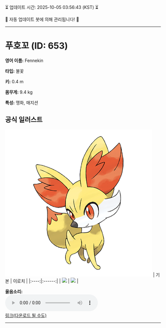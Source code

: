 
⏳ 업데이트 시간: 2025-10-05 03:56:43 (KST) ⏳

🤖 자동 업데이트 봇에 의해 관리됩니다! 🤖

---

# 푸호꼬 (ID: 653)
**영어 이름:** Fennekin

**타입:** 불꽃

**키:** 0.4 m

**몸무게:** 9.4 kg

**특성:** 맹화, 매지션

## 공식 일러스트
![](https://raw.githubusercontent.com/PokeAPI/sprites/master/sprites/pokemon/other/official-artwork/653.png)
| 기본 | 이로치 |
|:----:|:------:|
| <img src="http://play.pokemonshowdown.com/sprites/ani/fennekin.gif" width="200"> | <img src="http://play.pokemonshowdown.com/sprites/ani-shiny/fennekin.gif" width="200"> |

**울음소리:**<br><audio controls src="https://raw.githubusercontent.com/PokeAPI/cries/main/cries/pokemon/latest/653.ogg"></audio><br> [링크(다운로드 될 수도)](https://raw.githubusercontent.com/PokeAPI/cries/main/cries/pokemon/latest/653.ogg)


---
